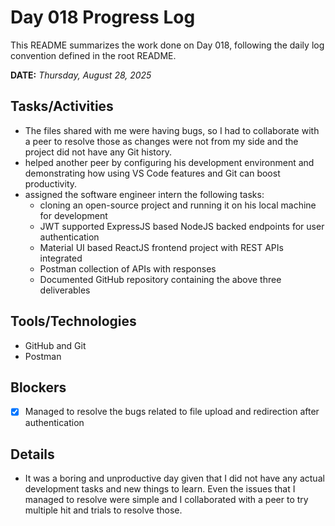 # Day 018 Progress Log

This README summarizes the work done on Day 018, following the daily log convention defined in the root README.

**DATE:** _Thursday, August 28, 2025_

## Tasks/Activities

- The files shared with me were having bugs, so I had to collaborate with a peer to resolve those as changes were not from my side and the project did not have any Git history.
- helped another peer by configuring his development environment and demonstrating how using VS Code features and Git can boost productivity.
- assigned the software engineer intern the following tasks:
  - cloning an open-source project and running it on his local machine for development
  - JWT supported ExpressJS based NodeJS backed endpoints for user authentication
  - Material UI based ReactJS frontend project with REST APIs integrated
  - Postman collection of APIs with responses
  - Documented GitHub repository containing the above three deliverables

## Tools/Technologies

- GitHub and Git
- Postman

## Blockers

- [x] Managed to resolve the bugs related to file upload and redirection after authentication

## Details

- It was a boring and unproductive day given that I did not have any actual development tasks and new things to learn. Even the issues that I managed to resolve were simple and I collaborated with a peer to try multiple hit and trials to resolve those.
